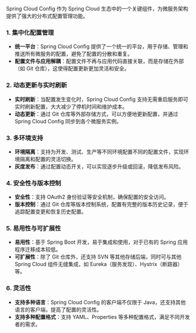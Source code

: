 Spring Cloud Config 作为 Spring Cloud 生态中的一个关键组件，为微服务架构提供了强大的分布式配置管理功能。
### 1. 集中化配置管理

- **统一平台**：Spring Cloud Config 提供了一个统一的平台，用于存储、管理和推送所有微服务的配置，避免了配置的分散和重复。
- **配置文件与应用解耦**：配置文件不再与应用代码直接关联，而是存储在外部（如 Git 仓库），这使得配置更新更加灵活和安全。
### 2. 动态更新与实时刷新

- **实时刷新**：当配置发生变化时，Spring Cloud Config 支持无需重启服务即可实时刷新配置，大大减少了停机时间和维护成本。
- **动态更新**：通过 Git 仓库等外部存储方式，可以方便地更新配置，并通过 Spring Cloud Config 同步到各个微服务实例。
### 3. 多环境支持

- **环境隔离**：支持为开发、测试、生产等不同环境配置不同的配置文件，实现环境隔离和配置的灵活切换。
- **灰度发布**：通过配置动态开关，可以实现逐步升级或回滚，降低发布风险。
### 4. 安全性与版本控制

- **安全性**：支持 OAuth2 身份验证等安全机制，确保配置的安全访问。
- **版本控制**：通过 Git 仓库等版本控制系统，配置有完整的版本历史记录，便于追踪配置变更和恢复历史配置。
### 5. 易用性与可扩展性

- **易用性**：基于 Spring Boot 开发，易于集成和使用，对于已有的 Spring 应用程序迁移成本较低。
- **可扩展性**：除了 Git 仓库外，还支持 SVN 等其他存储后端，同时可与其他 Spring Cloud 组件无缝集成，如 Eureka（服务发现）、Hystrix（断路器）等。
### 6. 灵活性

- **支持多种语言**：Spring Cloud Config 的客户端不仅限于 Java，还支持其他语言的客户端，提高了配置的灵活性。
- **支持多种配置格式**：支持 YAML、Properties 等多种配置格式，满足不同开发者的需求。
